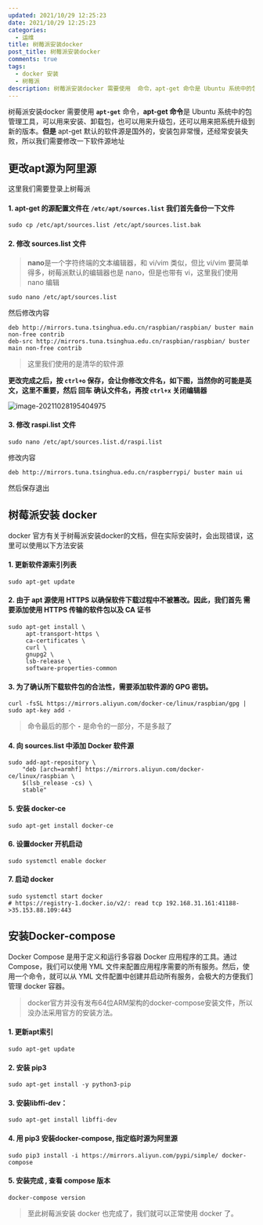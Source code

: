 ```yaml
---
updated: 2021/10/29 12:25:23
date: 2021/10/29 12:25:23
categories: 
  - 运维
title: 树莓派安装docker
post_title: 树莓派安装docker
comments: true
tags:
  - docker 安装
  - 树莓派
description: 树莓派安装docker 需要使用  命令，apt-get 命令是 Ubuntu 系统中的包管理工具，可以用来安装、卸载包，也可以用来升级包，还可以用来把系统升级到新的版本。但是 apt-get 默认的软件源是国外的，安装包非常慢，还经常安装失败，所以我们需要修改一下软件源地址更改apt源为阿里源
---
```



树莓派安装docker 需要使用 **`apt-get`** 命令，**apt-get 命令**是 Ubuntu 系统中的包管理工具，可以用来安装、卸载包，也可以用来升级包，还可以用来把系统升级到新的版本。**但是** apt-get 默认的软件源是国外的，安装包非常慢，还经常安装失败，所以我们需要修改一下软件源地址

## 更改apt源为阿里源

这里我们需要登录上树莓派

#### 1. apt-get 的源配置文件在 `/etc/apt/sources.list` 我们首先备份一下文件

```shell
sudo cp /etc/apt/sources.list /etc/apt/sources.list.bak
```

#### 2. 修改 sources.list 文件

>  **nano**是一个字符终端的文本编辑器，和 vi/vim 类似，但比 vi/vim 要简单得多，树莓派默认的编辑器也是 nano，但是也带有 vi，这里我们使用 nano 编辑

```shell
sudo nano /etc/apt/sources.list
```

然后修改内容

```
deb http://mirrors.tuna.tsinghua.edu.cn/raspbian/raspbian/ buster main non-free contrib
deb-src http://mirrors.tuna.tsinghua.edu.cn/raspbian/raspbian/ buster main non-free contrib
```

> 这里我们使用的是清华的软件源

**更改完成之后，按 `ctrl+o` 保存，会让你修改文件名，如下图，当然你的可能是英文，这里不重要，然后 回车 确认文件名，再按 `ctrl+x` 关闭编辑器**

![image-20211028195404975](https://static.jindll.com/notes/image-20211028195404975.png)

#### 3. 修改 raspi.list 文件

```shell
sudo nano /etc/apt/sources.list.d/raspi.list
```

修改内容

```
deb http://mirrors.tuna.tsinghua.edu.cn/raspberrypi/ buster main ui
```

然后保存退出

## 树莓派安装 docker

docker 官方有关于树莓派安装docker的文档，但在实际安装时，会出现错误，这里可以使用以下方法安装

#### 1. 更新软件源索引列表

```shell
sudo apt-get update
```

#### 2. 由于 apt 源使用 HTTPS 以确保软件下载过程中不被篡改。因此，我们首先 需要添加使用 HTTPS 传输的软件包以及 CA 证书

```shell
sudo apt-get install \
     apt-transport-https \
     ca-certificates \
     curl \
     gnupg2 \
     lsb-release \
     software-properties-common
```

#### 3. 为了确认所下载软件包的合法性，需要添加软件源的 GPG 密钥。

```shell
curl -fsSL https://mirrors.aliyun.com/docker-ce/linux/raspbian/gpg | sudo apt-key add -
```

> 命令最后的那个 **`-`** 是命令的一部分，不是多敲了

#### 4. 向 sources.list 中添加 Docker 软件源

```shell
sudo add-apt-repository \
    "deb [arch=armhf] https://mirrors.aliyun.com/docker-ce/linux/raspbian \
    $(lsb_release -cs) \
    stable"
```

#### 5. 安装 docker-ce

```shell
sudo apt-get install docker-ce
```

#### 6. 设置docker 开机启动

```shell
sudo systemctl enable docker
```

#### 7. 启动 docker

```shell
sudo systemctl start docker
# https://registry-1.docker.io/v2/: read tcp 192.168.31.161:41188->35.153.88.109:443
```

## 安装Docker-compose

Docker Compose 是用于定义和运行多容器 Docker 应用程序的工具。通过 Compose，我们可以使用 YML 文件来配置应用程序需要的所有服务。然后，使用一个命令，就可以从 YML 文件配置中创建并启动所有服务，会极大的方便我们管理 docker 容器。

> docker官方并没有发布64位ARM架构的docker-compose安装文件，所以没办法采用官方的安装方法。

#### 1. 更新apt索引

```shell
sudo apt-get update
```

#### 2. 安装 pip3

```shell
sudo apt-get install -y python3-pip
```

#### 3. 安装libffi-dev：

```shell
sudo apt-get install libffi-dev
```

#### 4. 用 pip3 安装docker-compose, 指定临时源为阿里源

```shell
sudo pip3 install -i https://mirrors.aliyun.com/pypi/simple/ docker-compose
```

#### 5. 安装完成 , 查看 compose 版本

```shell
docker-compose version
```

> 至此树莓派安装 docker 也完成了，我们就可以正常使用 docker 了。
